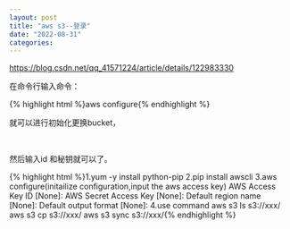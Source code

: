 ```yaml
---
layout: post
title: "aws s3--登录"
date: "2022-08-31"
categories: 
---
```

<p><a href="https://blog.csdn.net/qq_41571224/article/details/122983330">https://blog.csdn.net/qq_41571224/article/details/122983330</a></p>
<p>在命令行输入命令：</p>
{% highlight html %}aws configure{% endhighlight %}
<p>就可以进行初始化更换bucket，</p>
<p>&nbsp;</p>
<p>然后输入id 和秘钥就可以了。</p>
{% highlight html %}1.yum -y install python-pip
2.pip install awscli
3.aws configure(initailize configuration,input the aws access key)
AWS Access Key ID [None]:
AWS Secret Access Key [None]:
Default region name [None]:
Default output format [None]:
4.use command
aws s3 ls s3://xxx/
aws s3 cp s3://xxx/
aws s3 sync s3://xxx/{% endhighlight %}
